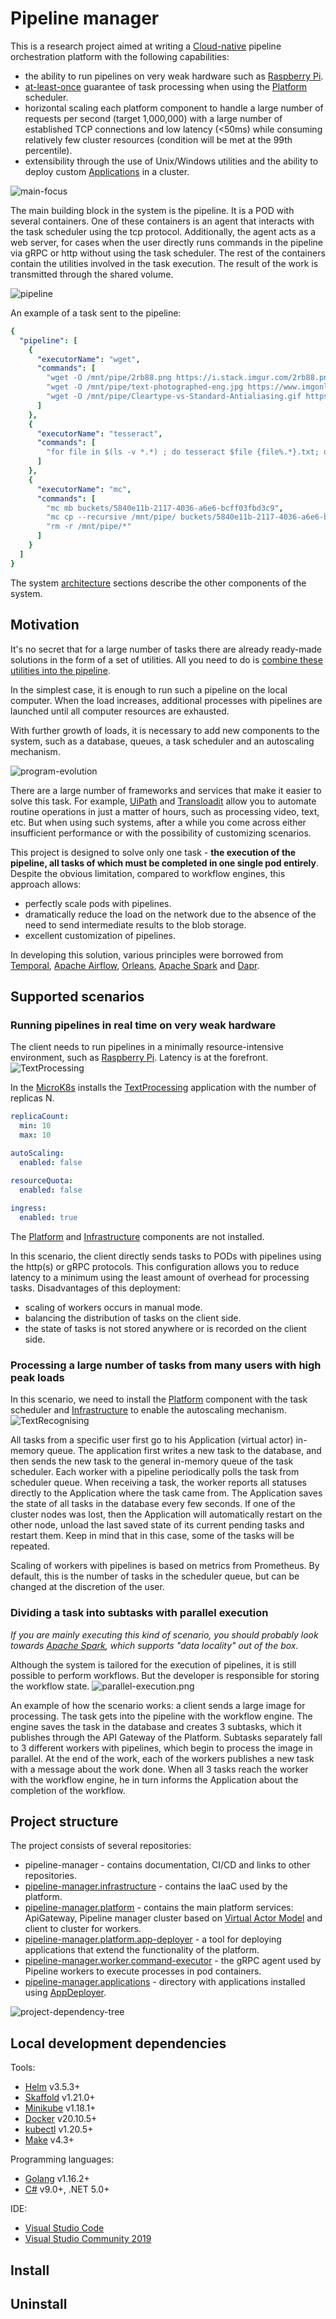# Pipeline manager
This is a research project aimed at writing a [Cloud-native](https://docs.microsoft.com/en-us/dotnet/architecture/cloud-native/definition) pipeline orchestration platform with the following capabilities:
- the ability to run pipelines on very weak hardware such as [Raspberry Pi](https://en.wikipedia.org/wiki/Raspberry_Pi).
- [at-least-once](https://medium.com/@andy.bryant/processing-guarantees-in-kafka-12dd2e30be0e#:~:text=At%20least%20once%20guarantee%20means,1.) guarantee of task processing when using the [Platform](https://github.com/RyazanovAlexander/pipeline-manager.platform) scheduler.
- horizontal scaling each platform component to handle a large number of requests per second (target 1,000,000) with a large number of established TCP connections and low latency (<50ms) while consuming relatively few cluster resources (condition will be met at the 99th percentile).
- extensibility through the use of Unix/Windows utilities and the ability to deploy custom [Applications](https://github.com/RyazanovAlexander/pipeline-manager.applications) in a cluster.

![main-focus](main-focus.png)

The main building block in the system is the pipeline. It is a POD with several containers. One of these containers is an agent that interacts with the task scheduler using the tcp protocol. Additionally, the agent acts as a web server, for cases when the user directly runs commands in the pipeline via gRPC or http without using the task scheduler. The rest of the containers contain the utilities involved in the task execution. The result of the work is transmitted through the shared volume.

![pipeline](pipeline.png)

An example of a task sent to the pipeline:
```yaml
{
  "pipeline": [
    {
      "executorName": "wget",
      "commands": [
        "wget -O /mnt/pipe/2rb88.png https://i.stack.imgur.com/2rb88.png",
        "wget -O /mnt/pipe/text-photographed-eng.jpg https://www.imgonline.com.ua/examples/text-photographed-eng.jpg",
        "wget -O /mnt/pipe/Cleartype-vs-Standard-Antialiasing.gif https://upload.wikimedia.org/wikipedia/commons/b/b8/Cleartype-vs-Standard-Antialiasing.gif"
      ]
    },
    {
      "executorName": "tesseract",
      "commands": [
        "for file in $(ls -v *.*) ; do tesseract $file {file%.*}.txt; done"
      ]
    },
    {
      "executorName": "mc",
      "commands": [
        "mc mb buckets/5840e11b-2117-4036-a6e6-bcff03fbd3c9",
        "mc cp --recursive /mnt/pipe/ buckets/5840e11b-2117-4036-a6e6-bcff03fbd3c9",
        "rm -r /mnt/pipe/*"
      ]
    }
  ]
}
```

The system [architecture](docs/Architecture.md) sections describe the other components of the system.

## Motivation
It's no secret that for a large number of tasks there are already ready-made solutions in the form of a set of utilities. All you need to do is [combine these utilities into the pipeline](https://tldp.org/LDP/GNU-Linux-Tools-Summary/html/c1089.htm).

In the simplest case, it is enough to run such a pipeline on the local computer. When the load increases, additional processes with pipelines are launched until all computer resources are exhausted.

With further growth of loads, it is necessary to add new components to the system, such as a database, queues, a task scheduler and an autoscaling mechanism.

![program-evolution](program-evolution.png)

There are a large number of frameworks and services that make it easier to solve this task. For example, [UiPath](https://www.uipath.com) and [Transloadit](https://transloadit.com) allow you to automate routine operations in just a matter of hours, such as processing video, text, etc. But when using such systems, after a while you come across either insufficient performance or with the possibility of customizing scenarios.

This project is designed to solve only one task - **the execution of the pipeline, all tasks of which must be completed in one single pod entirely**. Despite the obvious limitation, compared to workflow engines, this approach allows:
- perfectly scale pods with pipelines.
- dramatically reduce the load on the network due to the absence of the need to send intermediate results to the blob storage.
- excellent customization of pipelines.

In developing this solution, various principles were borrowed from [Temporal](https://temporal.io), [Apache Airflow](http://airflow.apache.org), [Orleans](https://dotnet.github.io/orleans), [Apache Spark](https://spark.apache.org/) and [Dapr](https://github.com/dapr/workflows).

## Supported scenarios
### Running pipelines in real time on very weak hardware

The client needs to run pipelines in a minimally resource-intensive environment, such as [Raspberry Pi](https://en.wikipedia.org/wiki/Raspberry_Pi). Latency is at the forefront.
![TextProcessing](https://github.com/RyazanovAlexander/pipeline-manager.applications/blob/main/catalog/TextProcessing/diagram.png)

In the [MicroK8s](https://microk8s.io/) installs the [TextProcessing](https://github.com/RyazanovAlexander/pipeline-manager.applications/blob/main/catalog/TextProcessing) application with the number of replicas N.
```yaml
replicaCount:
  min: 10
  max: 10

autoScaling:
  enabled: false
 
resourceQuota:
  enabled: false

ingress:
  enabled: true
```
The [Platform](https://github.com/RyazanovAlexander/pipeline-manager.platform) and [Infrastructure](https://github.com/RyazanovAlexander/pipeline-manager.infrastructure) components are not installed.

In this scenario, the client directly sends tasks to PODs with pipelines using the http(s) or gRPC protocols. This configuration allows you to reduce latency to a minimum using the least amount of overhead for processing tasks. Disadvantages of this deployment:
- scaling of workers occurs in manual mode.
- balancing the distribution of tasks on the client side.
- the state of tasks is not stored anywhere or is recorded on the client side.

### Processing a large number of tasks from many users with high peak loads

In this scenario, we need to install the [Platform](https://github.com/RyazanovAlexander/pipeline-manager.platform) component with the task scheduler and [Infrastructure](https://github.com/RyazanovAlexander/pipeline-manager.infrastructure) to enable the autoscaling mechanism.
![TextRecognising](https://github.com/RyazanovAlexander/pipeline-manager.applications/blob/main/catalog/TextRecognising/diagram.png)

All tasks from a specific user first go to his Application (virtual actor) in-memory queue. The application first writes a new task to the database, and then sends the new task to the general in-memory queue of the task scheduler. Each worker with a pipeline periodically polls the task from scheduler queue. When receiving a task, the worker reports all statuses directly to the Application where the task came from. The Application saves the state of all tasks in the database every few seconds. If one of the cluster nodes was lost, then the Application will automatically restart on the other node, unload the last saved state of its current pending tasks and restart them. Keep in mind that in this case, some of the tasks will be repeated.

Scaling of workers with pipelines is based on metrics from Prometheus. By default, this is the number of tasks in the scheduler queue, but can be changed at the discretion of the user.

### Dividing a task into subtasks with parallel execution

*If you are mainly executing this kind of scenario, you should probably look towards [Apache Spark](https://spark.apache.org/), which supports "data locality" out of the box.*

Although the system is tailored for the execution of pipelines, it is still possible to perform workflows. But the developer is responsible for storing the workflow state.
![parallel-execution.png](parallel-execution.png)

An example of how the scenario works: a client sends a large image for processing. The task gets into the pipeline with the workflow engine. The engine saves the task in the database and creates 3 subtasks, which it publishes through the API Gateway of the Platform. Subtasks separately fall to 3 different workers with pipelines, which begin to process the image in parallel. At the end of the work, each of the workers publishes a new task with a message about the work done. When all 3 tasks reach the worker with the workflow engine, he in turn informs the Application about the completion of the workflow.

## Project structure
The project consists of several repositories:
- pipeline-manager - contains documentation, CI/CD and links to other repositories.
- [pipeline-manager.infrastructure](https://github.com/RyazanovAlexander/pipeline-manager.infrastructure) - contains the IaaC used by the platform.
- [pipeline-manager.platform](https://github.com/RyazanovAlexander/pipeline-manager.platform) - contains the main platform services: ApiGateway, Pipeline manager cluster based on [Virtual Actor Model](https://dotnet.github.io/orleans/) and client to cluster for workers.
- [pipeline-manager.platform.app-deployer](https://github.com/RyazanovAlexander/pipeline-manager.platform.app-deployer) - a tool for deploying applications that extend the functionality of the platform.
- [pipeline-manager.worker.command-executor](https://github.com/RyazanovAlexander/pipeline-manager.worker.command-executor) - the gRPC agent used by Pipeline workers to execute processes in pod containers.
- [pipeline-manager.applications](https://github.com/RyazanovAlexander/pipeline-manager.applications) - directory with applications installed using [AppDeployer](https://github.com/RyazanovAlexander/pipeline-manager.platform.app-deployer).

![project-dependency-tree](project-dependency-tree.png)

## Local development dependencies
Tools:
- [Helm](https://helm.sh) v3.5.3+
- [Skaffold](https://skaffold.dev) v1.21.0+
- [Minikube](https://minikube.sigs.k8s.io) v1.18.1+
- [Docker](https://www.docker.com) v20.10.5+
- [kubectl](https://kubernetes.io/docs/tasks/tools) v1.20.5+
- [Make](https://www.gnu.org/software/make/manual/make.html) v4.3+

Programming languages:
- [Golang](https://golang.org/) v1.16.2+
- [C#](https://dotnet.microsoft.com/download/dotnet/5.0) v9.0+, .NET 5.0+

IDE:
- [Visual Studio Code](https://code.visualstudio.com)
- [Visual Studio Community 2019](https://visualstudio.microsoft.com/ru/vs/community/)

## Install


## Uninstall
